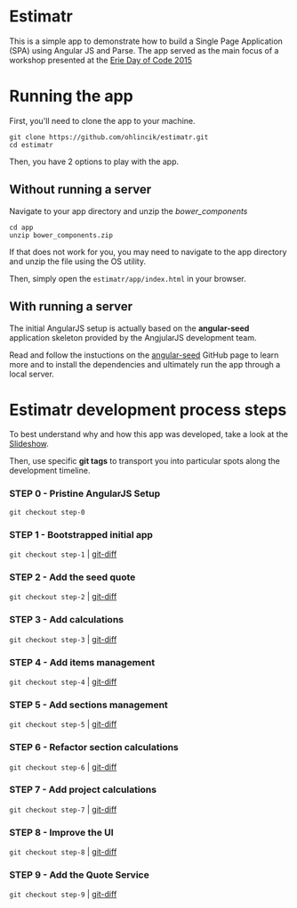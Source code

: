 # Estimatr

This is a simple app to demonstrate how to build a Single Page Application (SPA) using
Angular JS and Parse. The app served as the main focus of a workshop presented at the
[Erie Day of Code 2015](http://eriedayofcode.com)

# Running the app

First, you'll need to clone the app to your machine.

```
git clone https://github.com/ohlincik/estimatr.git
cd estimatr
```

Then, you have 2 options to play with the app.

## Without running a server

Navigate to your app directory and unzip the *bower_components*

```
cd app
unzip bower_components.zip
```

If that does not work for you, you may need to navigate to the app directory and unzip the file
using the OS utility.

Then, simply open the `estimatr/app/index.html` in your browser.

## With running a server

The initial AngularJS setup is actually based on the **angular-seed** application skeleton
provided by the AngjularJS development team.

Read and follow the instuctions on the [angular-seed](https://github.com/angular/angular-seed)
GitHub page to learn more and to install the dependencies and ultimately run the app through a
local server.

# Estimatr development process steps

To best understand why and how this app was developed, take a look at the [Slideshow](http://bit.ly/1D5Va40).

Then, use specific **git tags** to transport you into particular spots along the development timeline.

### STEP 0 - Pristine AngularJS Setup

`git checkout step-0`

### STEP 1 - Bootstrapped initial app

`git checkout step-1` | [git-diff](http://bit.ly/1aLd1GV)

### STEP 2 - Add the seed quote

`git checkout step-2` | [git-diff](http://bit.ly/1Gb6QXV)

### STEP 3 - Add calculations

`git checkout step-3` | [git-diff](http://bit.ly/1IxQYij)

### STEP 4 - Add items management

`git checkout step-4` | [git-diff](http://bit.ly/1D7yvFM)

### STEP 5 - Add sections management

`git checkout step-5` | [git-diff](http://bit.ly/1yK6GH1)

### STEP 6 - Refactor section calculations

`git checkout step-6` | [git-diff](http://bit.ly/1bdNc2L)

### STEP 7 - Add project calculations

`git checkout step-7` | [git-diff](http://bit.ly/1JZD8qb)

### STEP 8 - Improve the UI

`git checkout step-8` | [git-diff](http://bit.ly/1DtUvtM)

### STEP 9 - Add the Quote Service

`git checkout step-9` | [git-diff](http://bit.ly/1JmLZRN)
